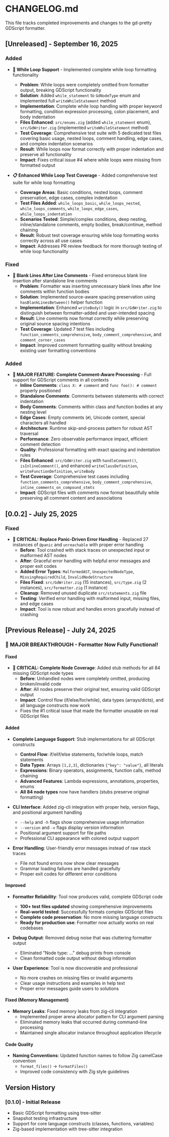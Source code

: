 # CHANGELOG.md

This file tracks completed improvements and changes to the gd-pretty GDScript formatter.

## [Unreleased] - September 16, 2025

### Added
- **🎉 While Loop Support** - Implemented complete while loop formatting functionality
  - **Problem**: While loops were completely omitted from formatter output, breaking GDScript functionality
  - **Solution**: Added `while_statement` to `GdNodeType` enum and implemented full `writeWhileStatement` method
  - **Implementation**: Complete while loop handling with proper keyword formatting, condition expression processing, colon placement, and body indentation
  - **Files Enhanced**: `src/enums.zig` (added `while_statement` enum), `src/GdWriter.zig` (implemented `writeWhileStatement` method)
  - **Test Coverage**: Comprehensive test suite with 5 dedicated test files covering basic usage, nested loops, comment handling, edge cases, and complex indentation scenarios
  - **Result**: While loops now format correctly with proper indentation and preserve all functionality
  - **Impact**: Fixes critical issue #4 where while loops were missing from formatted output

- **📋 Enhanced While Loop Test Coverage** - Added comprehensive test suite for while loop formatting
  - **Coverage Areas**: Basic conditions, nested loops, comment preservation, edge cases, complex indentation
  - **Test Files Added**: `while_loops_basic`, `while_loops_nested`, `while_loops_comments`, `while_loops_edge_cases`, `while_loops_indentation`
  - **Scenarios Tested**: Simple/complex conditions, deep nesting, inline/standalone comments, empty bodies, break/continue, method chaining
  - **Result**: Robust test coverage ensuring while loop formatting works correctly across all use cases
  - **Impact**: Addresses PR review feedback for more thorough testing of while loop functionality

### Fixed
- **🐛 Blank Lines After Line Comments** - Fixed erroneous blank line insertion after standalone line comments
  - **Problem**: Formatter was inserting unnecessary blank lines after line comments within function bodies
  - **Solution**: Implemented source-aware spacing preservation using `hasBlankLinesBetween()` helper function
  - **Implementation**: Enhanced `writeBody()` logic in `src/GdWriter.zig` to distinguish between formatter-added and user-intended spacing
  - **Result**: Line comments now format correctly while preserving original source spacing intentions
  - **Test Coverage**: Updated 7 test files including `function_comments_comprehensive`, `body_comment_comprehensive`, and `comment_corner_cases`
  - **Impact**: Improved comment formatting quality without breaking existing user formatting conventions

### Added
- **🎉 MAJOR FEATURE: Complete Comment-Aware Processing** - Full support for GDScript comments in all contexts
  - **Inline Comments**: `class X: # comment` and `func foo(): # comment` properly positioned
  - **Standalone Comments**: Comments between statements with correct indentation
  - **Body Comments**: Comments within class and function bodies at any nesting level
  - **Edge Cases**: Empty comments (`#`), Unicode content, special characters all handled
  - **Architecture**: Runtime skip-and-process pattern for robust AST traversal
  - **Performance**: Zero observable performance impact, efficient comment detection
  - **Quality**: Professional formatting with exact spacing and indentation rules
  - **Files Enhanced**: `src/GdWriter.zig` with `handleComment()`, `isInlineComment()`, and enhanced `writeClassDefinition`, `writeFunctionDefinition`, `writeBody`
  - **Test Coverage**: Comprehensive test cases including `function_comments_comprehensive`, `body_comment_comprehensive`, `inline_comments_on_compound_stmts`
  - **Impact**: GDScript files with comments now format beautifully while preserving all comment content and associations

## [0.0.2] - July 25, 2025

### Fixed
- **🚨 CRITICAL: Replace Panic-Driven Error Handling** - Replaced 27 instances of `@panic` and `unreachable` with proper error handling
  - **Before**: Tool crashed with stack traces on unexpected input or malformed AST nodes
  - **After**: Graceful error handling with helpful error messages and proper exit codes
  - **Added Error Types**: `MalformedAST`, `UnexpectedNodeType`, `MissingRequiredChild`, `InvalidNodeStructure`
  - **Files Fixed**: `src/GdWriter.zig` (15 instances), `src/type.zig` (2 instances), `src/formatter.zig` (1 instance)
  - **Cleanup**: Removed unused duplicate `src/statements.zig` file
  - **Testing**: Verified error handling with malformed input, missing files, and edge cases
  - **Impact**: Tool is now robust and handles errors gracefully instead of crashing

## [Previous Release] - July 24, 2025

### 🎉 **MAJOR BREAKTHROUGH** - Formatter Now Fully Functional!

#### Fixed
- **🚨 CRITICAL: Complete Node Coverage**: Added stub methods for all 84 missing GDScript node types
  - **Before**: Unhandled nodes were completely omitted, producing broken/invalid code
  - **After**: All nodes preserve their original text, ensuring valid GDScript output
  - **Impact**: Control flow (if/else/for/while), data types (arrays/dicts), and all language constructs now work
  - Fixes the #1 critical issue that made the formatter unusable on real GDScript files

#### Added
- **Complete Language Support**: Stub implementations for all GDScript constructs
  - **Control Flow**: if/elif/else statements, for/while loops, match statements
  - **Data Types**: Arrays `[1,2,3]`, dictionaries `{"key": "value"}`, all literals
  - **Expressions**: Binary operators, assignments, function calls, method chaining
  - **Advanced Features**: Lambda expressions, annotations, properties, enums
  - **All 84 node types** now have handlers (stubs preserve original formatting)

- **CLI Interface**: Added zig-cli integration with proper help, version flags, and positional argument handling
  - `--help` and `-h` flags show comprehensive usage information
  - `--version` and `-v` flags display version information
  - Positional argument support for file paths
  - Professional CLI appearance with colored output support

- **Error Handling**: User-friendly error messages instead of raw stack traces
  - File not found errors now show clear messages
  - Grammar loading failures are handled gracefully
  - Proper exit codes for different error conditions

#### Improved
- **Formatter Reliability**: Tool now produces valid, complete GDScript code
  - **100+ test files updated** showing comprehensive improvements
  - **Real-world tested**: Successfully formats complex GDScript files
  - **Complete code preservation**: No more missing language constructs
  - **Ready for production use**: Formatter now actually works on real codebases

- **Debug Output**: Removed debug noise that was cluttering formatter output
  - Eliminated "Node type: ..." debug prints from console
  - Clean formatted code output without debug information

- **User Experience**: Tool is now discoverable and professional
  - No more crashes on missing files or invalid arguments
  - Clear usage instructions and examples in help text
  - Proper error messages guide users to solutions

#### Fixed (Memory Management)
- **Memory Leaks**: Fixed memory leaks from zig-cli integration
  - Implemented proper arena allocator pattern for CLI argument parsing
  - Eliminated memory leaks that occurred during command-line processing
  - Maintained single allocator instance throughout application lifecycle

#### Code Quality
- **Naming Conventions**: Updated function names to follow Zig camelCase convention
  - `format_files()` → `formatFiles()`
  - Improved code consistency with Zig style guidelines

## Version History

### [0.1.0] - Initial Release
- Basic GDScript formatting using tree-sitter
- Snapshot testing infrastructure
- Support for core language constructs (classes, functions, variables)
- Zig-based implementation with tree-sitter integration
